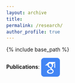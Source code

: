 ```yaml
---
layout: archive
title: 
permalink: /research/
author_profile: true
---
```

{% include base_path %}

**Publications**: <img align="center" src= "/images/Scholar-icon.png" height="50">

